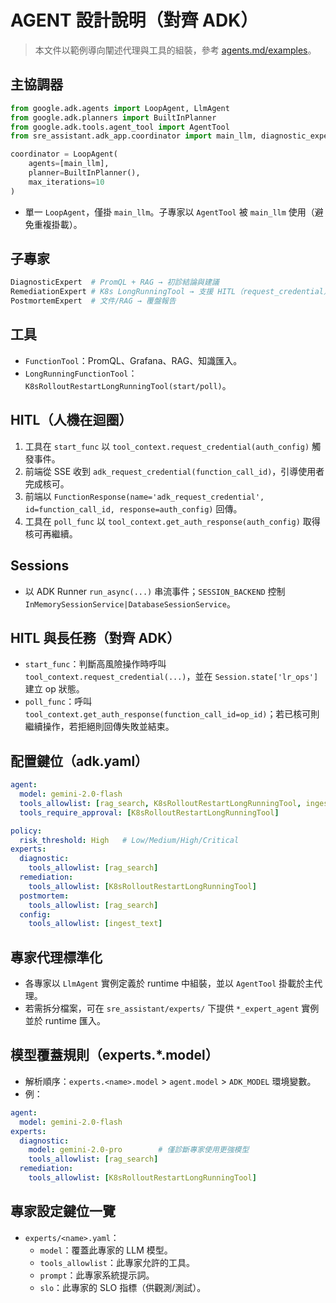 
# AGENT 設計說明（對齊 ADK）

> 本文件以範例導向闡述代理與工具的組裝，參考 [agents.md/examples](https://agents.md/#examples)。

## 主協調器
```python
from google.adk.agents import LoopAgent, LlmAgent
from google.adk.planners import BuiltInPlanner
from google.adk.tools.agent_tool import AgentTool
from sre_assistant.adk_app.coordinator import main_llm, diagnostic_expert, remediation_expert, postmortem_expert

coordinator = LoopAgent(
    agents=[main_llm],
    planner=BuiltInPlanner(),
    max_iterations=10
)
```
- 單一 `LoopAgent`，僅掛 `main_llm`。子專家以 `AgentTool` 被 `main_llm` 使用（避免重複掛載）。

## 子專家
```python
DiagnosticExpert  # PromQL + RAG → 初診結論與建議
RemediationExpert # K8s LongRunningTool → 支援 HITL（request_credential）
PostmortemExpert  # 文件/RAG → 覆盤報告
```

## 工具
- `FunctionTool`：PromQL、Grafana、RAG、知識匯入。
- `LongRunningFunctionTool`：`K8sRolloutRestartLongRunningTool(start/poll)`。

## HITL（人機在迴圈）
1. 工具在 `start_func` 以 `tool_context.request_credential(auth_config)` 觸發事件。  
2. 前端從 SSE 收到 `adk_request_credential(function_call_id)`，引導使用者完成核可。  
3. 前端以 `FunctionResponse(name='adk_request_credential', id=function_call_id, response=auth_config)` 回傳。  
4. 工具在 `poll_func` 以 `tool_context.get_auth_response(auth_config)` 取得核可再繼續。

## Sessions
- 以 ADK Runner `run_async(...)` 串流事件；`SESSION_BACKEND` 控制 `InMemorySessionService|DatabaseSessionService`。

## HITL 與長任務（對齊 ADK）
- `start_func`：判斷高風險操作時呼叫 `tool_context.request_credential(...)`，並在 `Session.state['lr_ops']` 建立 op 狀態。
- `poll_func`：呼叫 `tool_context.get_auth_response(function_call_id=op_id)`；若已核可則繼續操作，若拒絕則回傳失敗並結束。


## 配置鍵位（adk.yaml）
```yaml
agent:
  model: gemini-2.0-flash
  tools_allowlist: [rag_search, K8sRolloutRestartLongRunningTool, ingest_text]
  tools_require_approval: [K8sRolloutRestartLongRunningTool]

policy:
  risk_threshold: High   # Low/Medium/High/Critical
experts:
  diagnostic:
    tools_allowlist: [rag_search]
  remediation:
    tools_allowlist: [K8sRolloutRestartLongRunningTool]
  postmortem:
    tools_allowlist: [rag_search]
  config:
    tools_allowlist: [ingest_text]
```


## 專家代理標準化
- 各專家以 `LlmAgent` 實例定義於 runtime 中組裝，並以 `AgentTool` 掛載於主代理。
- 若需拆分檔案，可在 `sre_assistant/experts/` 下提供 `*_expert_agent` 實例並於 runtime 匯入。


## 模型覆蓋規則（experts.*.model）
- 解析順序：`experts.<name>.model` > `agent.model` > `ADK_MODEL` 環境變數。
- 例：
```yaml
agent:
  model: gemini-2.0-flash
experts:
  diagnostic:
    model: gemini-2.0-pro        # 僅診斷專家使用更強模型
    tools_allowlist: [rag_search]
  remediation:
    tools_allowlist: [K8sRolloutRestartLongRunningTool]
```


## 專家設定鍵位一覽
- `experts/<name>.yaml`：
  - `model`：覆蓋此專家的 LLM 模型。
  - `tools_allowlist`：此專家允許的工具。
  - `prompt`：此專家系統提示詞。
  - `slo`：此專家的 SLO 指標（供觀測/測試）。
